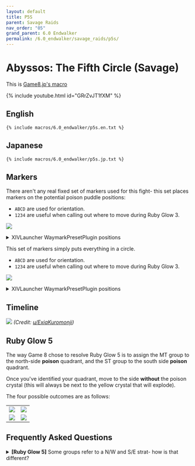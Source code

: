 ```yaml
---
layout: default
title: P5S
parent: Savage Raids
nav_order: "05"
grand_parent: 6.0 Endwalker
permalink: /6.0_endwalker/savage_raids/p5s/
---
```


# Abyssos: The Fifth Circle (Savage)

This is [Game8.jp's macro](https://game8.jp/ff14/464675)

{% include youtube.html id="GRrZvJT1fXM" %}

## English

```
{% include macros/6.0_endwalker/p5s.en.txt %}
```

## Japanese

```
{% include macros/6.0_endwalker/p5s.jp.txt %}
```

## Markers

There aren't any real fixed set of markers used for this fight- this set places
markers on the potential poison puddle positions:

- `ABCD` are used for orientation.
- `1234` are useful when calling out where to move during Ruby Glow 3.

![]({{site.baseurl}}/images/6.0_endwalker/p5s/markers_1.jpg)
<details markdown=block>
<summary>XIVLauncher WaymarkPresetPlugin positions</summary>

```json
{
  "Name":"P5S (Towers)",
  "MapID":873,
  "A":{"X":100.0,"Y":-300.0,"Z":92.9,"ID":0,"Active":true},
  "B":{"X":107.1,"Y":-300.0,"Z":100.0,"ID":1,"Active":true},
  "C":{"X":100.0,"Y":-300.0,"Z":107.1,"ID":2,"Active":true},
  "D":{"X":92.9,"Y":-300.0,"Z":100.0,"ID":3,"Active":true},
  "One":{"X":110.7,"Y":-300.0,"Z":89.3,"ID":4,"Active":true},
  "Two":{"X":110.7,"Y":-300.0,"Z":110.7,"ID":5,"Active":true},
  "Three":{"X":89.3,"Y":-300.0,"Z":110.7,"ID":6,"Active":true},
  "Four":{"X":89.3,"Y":-300.0,"Z":89.3,"ID":7,"Active":true}
}
```

</details>

This set of markers simply puts everything in a circle.

- `ABCD` are used for orientation.
- `1234` are useful when calling out where to move during Ruby Glow 3.

![]({{site.baseurl}}/images/6.0_endwalker/p5s/markers_2.jpg)
<details markdown=block>
<summary>XIVLauncher WaymarkPresetPlugin positions</summary>

```json
{
  "Name":"P5S (Circle)",
  "MapID":873,
  "A":{"X":100.0,"Y":-300.0,"Z":90.0,"ID":0,"Active":true},
  "B":{"X":110.0,"Y":-300.0,"Z":100.0,"ID":1,"Active":true},
  "C":{"X":100.0,"Y":-300.0,"Z":110.0,"ID":2,"Active":true},
  "D":{"X":90.0,"Y":-300.0,"Z":100.0,"ID":3,"Active":true},
  "One":{"X":92.929,"Y":-300.0,"Z":92.929,"ID":4,"Active":true},
  "Two":{"X":107.07,"Y":-300.0,"Z":92.929,"ID":5,"Active":true},
  "Three":{"X":107.07,"Y":-300.0,"Z":107.07,"ID":6,"Active":true},
  "Four":{"X":92.929,"Y":-300.0,"Z":107.07,"ID":7,"Active":true}
}
```

</details>

## Timeline
![](https://preview.redd.it/byylqr56ugl91.png?width=1741&format=png&auto=webp&s=9dd4e24d2df98e9b753cfc3a49c63c6956ad709e)
*(Credit: [u/ExiaKuromonji](https://www.reddit.com/r/ffxiv/comments/x1sj4y/p5s_timeline/))*

## Ruby Glow 5

The way Game 8 chose to resolve Ruby Glow 5 is to assign the MT group to the
north-side **poison** quadrant, and the ST group to the south side **poison**
quadrant.

Once you've identified your quadrant, move to the side **without** the poison
crystal (this will always be next to the yellow crystal that will explode).

The four possible outcomes are as follows:

<table>
  <tr>
    <td><img src="{{site.baseurl}}/images/6.0_endwalker/p5s/ruby_5_1.jpg"></td>
    <td><img src="{{site.baseurl}}/images/6.0_endwalker/p5s/ruby_5_2.jpg"></td>
  </tr>
  <tr>
    <td><img src="{{site.baseurl}}/images/6.0_endwalker/p5s/ruby_5_3.jpg"></td>
    <td><img src="{{site.baseurl}}/images/6.0_endwalker/p5s/ruby_5_4.jpg"></td>
  </tr>
</table>


## Frequently Asked Questions

<details markdown=block>
<summary>
  <b>[Ruby Glow 5]</b> Some groups refer to a N/W and S/E strat- how is that different?
</summary>
<table>
  <tr>
    <td colspan="2">
      <p>This refers to a different method of assigning quadrants that some EN
      groups do. The main difference is what the party pays attention to.</p>
      <p>Game8 unfortunately chose the strat that focuses on the <b>poison
      crystals</b>, which leads to a somewhat counterintuitive case 1/4 of the
      time.</p>
      <p>This strat assigns the light parties based on the <b>yellow
      crystals</b> instead, which keeps to the "MT group N/W", "ST group S/E"
      convention.</p>
      <p>The problem, of course, is that both methods work out to the same
      outcome in 3/4 of the cases, but not the last 1/4.</p>
    </td>
  </tr>
  <tr>
    <td width="50%">
      <img src="{{site.baseurl}}/images/6.0_endwalker/p5s/ruby_5_1_yellow.jpg">
    </td>
    <td>
      <img src="{{site.baseurl}}/images/6.0_endwalker/p5s/ruby_5_2_yellow.jpg">
    </td>
  </tr>
  <tr>
    <td>
      <img src="{{site.baseurl}}/images/6.0_endwalker/p5s/ruby_5_3_yellow.jpg">
    </td>
    <td>
      <img src="{{site.baseurl}}/images/6.0_endwalker/p5s/ruby_5_4_yellow.jpg">
    </td>
  </tr>
</table>
</details>

<script data-goatcounter="https://tuufless.goatcounter.com/count"
        async src="//gc.zgo.at/count.js"></script>
